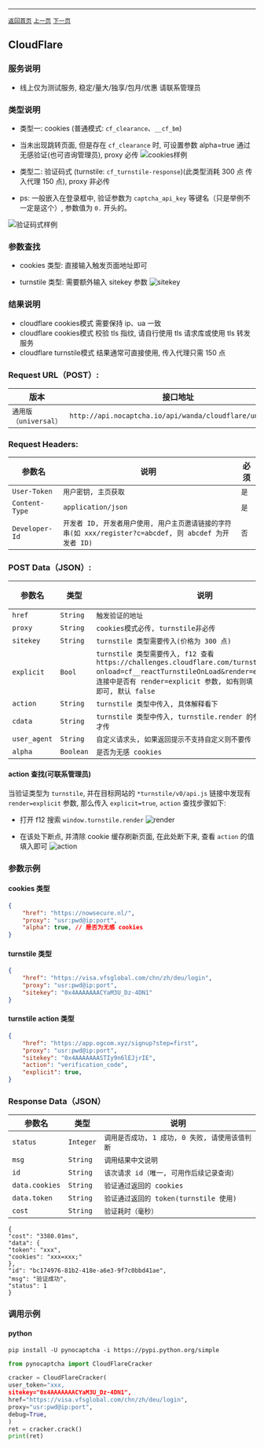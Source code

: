 ------

[`返回首页`](../README.md)    [`上一页`](discord.md)      [`下一页`](aws.md)

## CloudFlare

### 服务说明

* 线上仅为测试服务, 稳定/量大/独享/包月/优惠 请联系管理员

### 类型说明

* 类型一: cookies (普通模式: `cf_clearance`、`__cf_bm`)
* 当未出现跳转页面, 但是存在 `cf_clearance` 时, 可设置参数 alpha=true 通过无感验证(也可咨询管理员), proxy 必传
![cookies样例](/images/cloudflare/cookies.png)

* 类型二: 验证码式 (turnstile: `cf_turnstile-response`)(此类型消耗 300 点 传入代理 150 点), proxy 非必传
* ps: 一般嵌入在登录框中, 验证参数为 `captcha_api_key` 等键名（只是举例不一定是这个）, 参数值为 `0.` 开头的。

![验证码式样例](/images/cloudflare/captcha.png)

### 参数查找

* cookies 类型: 直接输入触发页面地址即可

* turnstile 类型: 需要额外输入 sitekey 参数
![sitekey](/images/cloudflare/sitekey.png)

### 结果说明

* cloudflare cookies模式 需要保持 ip、ua 一致
* cloudflare cookies模式 校验 tls 指纹, 请自行使用 tls 请求库或使用 tls 转发服务
* cloudflare turnstile模式 结果通常可直接使用, 传入代理只需 150 点

### Request URL（POST）:

| 版本                | 接口地址                                                     |
|-------------------|----------------------------------------------------------|
| `通用版（universal）`  | `http://api.nocaptcha.io/api/wanda/cloudflare/universal`  |

### Request Headers:

| 参数名            | 说明                                                                         | 必须  |
|----------------|----------------------------------------------------------------------------|-----|
| `User-Token`   | `用户密钥, 主页获取`                                                               | `是` |
| `Content-Type` | `application/json`                                                         | `是` |
| `Developer-Id` | `开发者 ID, 开发者用户使用, 用户主页邀请链接的字符串(如 xxx/register?c=abcdef, 则 abcdef 为开发者 ID)` | `否` |

### POST Data（JSON）:

| 参数名        | 类型        | 说明                                                                             | 必须  |
|------------|-----------|--------------------------------------------------------------------------------|-----|
| `href`  | `String`  | `触发验证的地址`                                           | `是` |
| `proxy`    | `String`  | `cookies模式必传, turnstile非必传` | `是` |
| `sitekey`       | `String`  | `turnstile 类型需要传入(价格为 300 点)`                                         | `否` |
| `explicit`       | `Bool`  | `turnstile 类型需要传入, f12 查看 https://challenges.cloudflare.com/turnstile/v0/api.js?onload=cf__reactTurnstileOnLoad&render=explicit 的 js 连接中是否有 render=explicit 参数, 如有则填 true, 没有不填即可, 默认 false`                                         | `否` |
| `action`       | `String`   | `turnstile 类型中传入, 具体解释看下`                                         | `否` |
| `cdata`       | `String`  | `turnstile 类型中传入, turnstile.render 的参数中有 cdata 才传`                                         | `否` |
| `user_agent` | `String` | `自定义请求头, 如果返回提示不支持自定义则不要传`                            | `否` |
| `alpha` | `Boolean` | `是否为无感 cookies`                            | `否` |

#### action 查找(可联系管理员)

当验证类型为 `turnstile`, 并在目标网站的 `*turnstile/v0/api.js` 链接中发现有 `render=explicit` 参数, 那么传入 `explicit=true`, `action` 查找步骤如下:

* 打开 f12 搜索 `window.turnstile.render`
![render](/images/cloudflare/render.png)

* 在该处下断点, 并清除 cookie 缓存刷新页面, 在此处断下来, 查看 `action` 的值填入即可
![action](/images/cloudflare/action.png)

### 参数示例

#### cookies 类型

```json
{
    "href": "https://nowsecure.nl/",
    "proxy": "usr:pwd@ip:port",
    "alpha": true, // 是否为无感 cookies
}

```

#### turnstile 类型
```json
{
    "href": "https://visa.vfsglobal.com/chn/zh/deu/login",
    "proxy": "usr:pwd@ip:port",
    "sitekey": "0x4AAAAAAACYaM3U_Dz-4DN1"
}
```

#### turnstile action 类型
```json
{
    "href": "https://app.ogcom.xyz/signup?step=first",
    "proxy": "usr:pwd@ip:port",
    "sitekey": "0x4AAAAAAASTIy9n6lEJjrIE",
    "action": "verification_code",
    "explicit": true,
}
```


### Response Data（JSON）

| 参数名          | 类型        | 说明                            |
|--------------|-----------|-------------------------------|
| `status`     | `Integer` | `调用是否成功, 1 成功, 0 失败, 请使用该值判断` |
| `msg`        | `String`  | `调用结果中文说明`                    |
| `id`         | `String`  | `该次请求 id（唯一, 可用作后续记录查询）`      |
| `data.cookies` | `String`  | `验证通过返回的 cookies`          |
| `data.token` | `String`  | `验证通过返回的 token(turnstile 使用)`               |
| `cost`       | `String`  | `验证耗时（毫秒）`                    |


```
{
"cost": "3380.01ms",
"data": {
"token": "xxx",
"cookies": "xxx=xxx;"
},
"id": "bc174976-81b2-418e-a6e3-9f7c0bbd41ae",
"msg": "验证成功",
"status": 1
}
```

### 调用示例

#### python

```shell
pip install -U pynocaptcha -i https://pypi.python.org/simple
```

```python
from pynocaptcha import CloudFlareCracker

cracker = CloudFlareCracker(
user_token="xxx,
sitekey="0x4AAAAAAACYaM3U_Dz-4DN1",
href="https://visa.vfsglobal.com/chn/zh/deu/login",
proxy="usr:pwd@ip:port",
debug=True,
)
ret = cracker.crack()
print(ret)
```